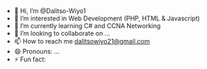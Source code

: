 - 👋 Hi, I’m @Dalitso-Wiyo1
- 👀 I’m interested in Web Development (PHP, HTML & Javascript)
- 🌱 I’m currently learning C# and CCNA Networking
- 💞️ I’m looking to collaborate on ...
- 📫 How to reach me dalitsowiyo21@gmail.com
- 😄 Pronouns: ...
- ⚡ Fun fact: 

<!---
Dalitso-Wiyo1/Dalitso-Wiyo1 is a ✨ special ✨ repository because its `README.md` (this file) appears on your GitHub profile.
You can click the Preview link to take a look at your changes.
--->
